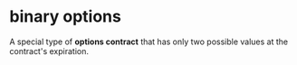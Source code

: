 # binary options
A special type of **options contract** that has only two possible values at the contract's expiration.
